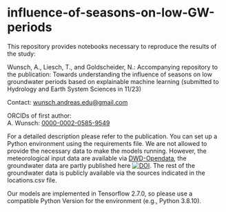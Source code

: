 # influence-of-seasons-on-low-GW-periods

This repository provides notebooks necessary to reproduce the results of the study: 

Wunsch, A., Liesch, T., and Goldscheider, N.: Accompanying repository to the publication: Towards understanding the influence of seasons on low groundwater periods based on explainable machine learning (submitted to Hydrology and Earth System Sciences in 11/23)

Contact: [wunsch.andreas.edu@gmail.com](wunsch.andreas.edu@gmail.com)

ORCIDs of first author:   
A. Wunsch:  [0000-0002-0585-9549](https://orcid.org/0000-0002-0585-9549)   

For a detailed description please refer to the publication. You can set up a Python environment using the requirements file. We are not allowed to provide the necessary data to make the models running. However, the meteorological input data are available via [DWD-Opendata](https://opendata.dwd.de/climate_environment/CDC/grids_germany/daily/hyras_de/), the groundwater data are partly published here [![DOI](https://zenodo.org/badge/DOI/10.5281/zenodo.4683879.svg)](https://doi.org/10.5281/zenodo.4683879). The rest of the groundwater data is publicly available via the sources indicated in the locations.csv file.

Our models are implemented in Tensorflow 2.7.0, so please use a compatible Python Version for the environment (e.g., Python 3.8.10).